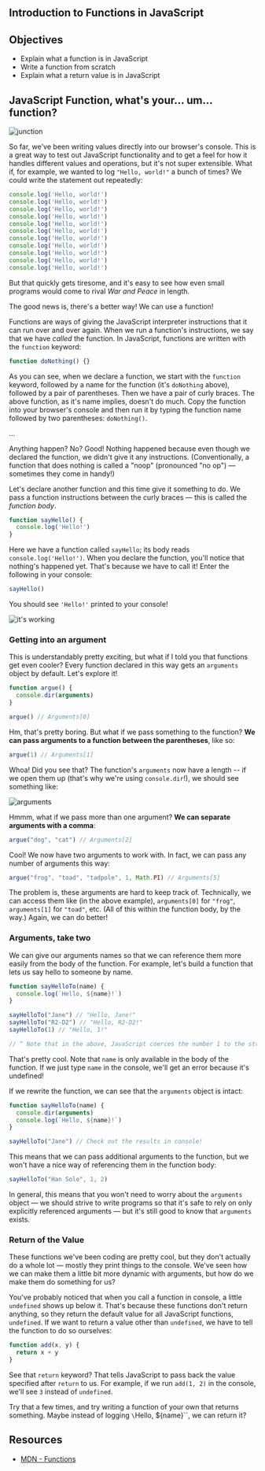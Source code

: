 Introduction to Functions in JavaScript
---

## Objectives

- Explain what a function is in JavaScript
- Write a function from scratch
- Explain what a return value is in JavaScript

## JavaScript Function, what's your... um... function?

![junction](http://i.imgur.com/L9e2Pua.gif)

So far, we've been writing values directly into our browser's console. This is a great way to test out JavaScript functionality and to get a feel for how it handles different values and operations, but it's not super extensible. What if, for example, we wanted to log `"Hello, world!"` a bunch of times? We could write the statement out repeatedly:

``` javascript
console.log('Hello, world!')
console.log('Hello, world!')
console.log('Hello, world!')
console.log('Hello, world!')
console.log('Hello, world!')
console.log('Hello, world!')
console.log('Hello, world!')
console.log('Hello, world!')
console.log('Hello, world!')
console.log('Hello, world!')
console.log('Hello, world!')
```

But that quickly gets tiresome, and it's easy to see how even small programs would come to rival _War and Peace_ in length.

The good news is, there's a better way! We can use a function!

Functions are ways of giving the JavaScript interpreter instructions that it can run over and over again. When we run a function's instructions, we say that we have _called_ the function. In JavaScript, functions are written with the `function` keyword:

``` javascript
function doNothing() {}
```

As you can see, when we declare a function, we start with the `function` keyword, followed by a name for the function (it's `doNothing` above), followed by a pair of parentheses. Then we have a pair of curly braces. The above function, as it's name implies, doesn't do much. Copy the function into your browser's console and then run it by typing the function name followed by two parentheses: `doNothing()`.

...

Anything happen? No? Good! Nothing happened because even though we declared the function, we didn't give it any instructions. (Conventionally, a function that does nothing is called a "noop" (pronounced "no op") — sometimes they come in handy!)

Let's declare another function and this time give it something to do. We pass a function instructions between the curly braces — this is called the _function body_.

``` javascript
function sayHello() {
  console.log('Hello!')
}
```

Here we have a function called `sayHello`; its body reads `console.log('Hello!')`. When you declare the function, you'll notice that nothing's happened yet. That's because we have to call it! Enter the following in your console:

``` javascript
sayHello()
```

You should see `'Hello!'` printed to your console!

![it's working](http://i.giphy.com/BoBOKNtlR8rTi.gif)

### Getting into an argument

This is understandably pretty exciting, but what if I told you that functions get even cooler? Every function declared in this way gets an `arguments` object by default. Let's explore it!


``` javascript
function argue() {
  console.dir(arguments)
}

argue() // Arguments[0]
```

Hm, that's pretty boring. But what if we pass something to the function? **We can pass arguments to a function between the parentheses**, like so:

``` javascript
argue(1) // Arguments[1]
```

Whoa! Did you see that? The function's `arguments` now have a length -- if we open them up (that's why we're using `console.dir`!), we should see something like:

![arguments](https://curriculum-content.s3.amazonaws.com/skills-based-js/arguments.png)

Hmmm, what if we pass more than one argument? **We can separate arguments with a comma**:

``` javascript
argue("dog", "cat") // Arguments[2]
```

Cool! We now have two arguments to work with. In fact, we can pass any number of arguments this way:

``` javascript
argue("frog", "toad", "tadpole", 1, Math.PI) // Arguments[5]
```

The problem is, these arguments are hard to keep track of. Technically, we can access them like (in the above example), `arguments[0]` for `"frog"`, `arguments[1]` for `"toad"`, etc. (All of this within the function body, by the way.) Again, we can do better!

### Arguments, take two

We can give our arguments names so that we can reference them more easily from the body of the function. For example, let's build a function that lets us say hello to someone by name.

``` javascript
function sayHelloTo(name) {
  console.log(`Hello, ${name}!`)
}

sayHelloTo("Jane") // "Hello, Jane!"
sayHelloTo("R2-D2") // "Hello, R2-D2!"
sayHelloTo(1) // "Hello, 1!"

// ^ Note that in the above, JavaScript coerces the number 1 to the string "1"
```

That's pretty cool. Note that `name` is only available in the body of the function. If we just type `name` in the console, we'll get an error because it's undefined!

If we rewrite the function, we can see that the `arguments` object is intact:

``` javascript
function sayHelloTo(name) {
  console.dir(arguments)
  console.log(`Hello, ${name}!`)
}

sayHelloTo("Jane") // Check out the results in console!
```

This means that we can pass additional arguments to the function, but we won't have a nice way of referencing them in the function body:


``` javascript
sayHelloTo("Han Solo", 1, 2)
```

In general, this means that you won't need to worry about the `arguments` object — we should strive to write programs so that it's safe to rely on only explicitly referenced arguments — but it's still good to know that `arguments` exists.

### Return of the Value

These functions we've been coding are pretty cool, but they don't actually do a whole lot — mostly they print things to the console. We've seen how we can make them a little bit more dynamic with arguments, but how do we make them do something for us?

You've probably noticed that when you call a function in console, a little `undefined` shows up below it. That's because these functions don't return anything, so they return the default value for all JavaScript functions, `undefined`. If we want to return a value other than `undefined`, we have to tell the function to do so ourselves:

```javascript
function add(x, y) {
  return x + y
}
```

See that `return` keyword? That tells JavaScript to pass back the value specified after `return` to us. For example, if we run `add(1, 2)` in the console, we'll see `3` instead of `undefined`.

Try that a few times, and try writing a function of your own that returns something. Maybe instead of logging `\`Hello, ${name}\``, we can return it?

## Resources

- [MDN - Functions](https://developer.mozilla.org/en-US/docs/Web/JavaScript/Guide/Functions)
